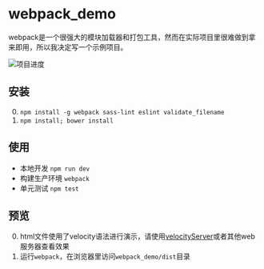 # webpack_demo

webpack是一个很强大的模块加载器和打包工具，然而在实际项目里很难做到拿来即用，所以我决定写一个示例项目。

![项目进度](https://img.shields.io/badge/%E9%A1%B9%E7%9B%AE%E8%BF%9B%E5%BA%A6-60%25-brightgreen.svg)   

## 安装

0. `npm install -g webpack sass-lint eslint validate_filename`
0. `npm install; bower install`

## 使用

- 本地开发 `npm run dev`
- 构建生产环境 `webpack`
- 单元测试 `npm test`

## 预览

0. html文件使用了velocity语法进行演示，请使用[velocityServer](https://github.com/holyzfy/velocityServer)或者其他web服务器查看效果
0. 运行`webpack`，在浏览器里访问`webpack_demo/dist`目录
